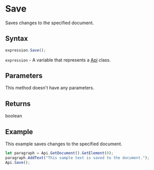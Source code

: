 # Save

Saves changes to the specified document.

## Syntax

```javascript
expression.Save();
```

`expression` - A variable that represents a [Api](../Api.md) class.

## Parameters

This method doesn't have any parameters.

## Returns

boolean

## Example

This example saves changes to the specified document.

```javascript editor-docx
let paragraph = Api.GetDocument().GetElement(0);
paragraph.AddText("This sample text is saved to the document.");
Api.Save();
```
